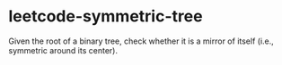 # leetcode-symmetric-tree
Given the root of a binary tree, check whether it is a mirror of itself (i.e., symmetric around its center).
